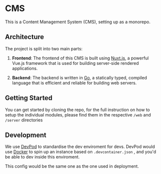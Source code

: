 # CMS

This is a Content Management System (CMS), setting up as a monorepo.

## Architecture

The project is split into two main parts:

1. **Frontend**: The frontend of this CMS is built using [Nuxt.js](https://nuxtjs.org/), a powerful Vue.js framework that is used for building server-side rendered applications.

2. **Backend**: The backend is written in [Go](https://golang.org/), a statically typed, compiled language that is efficient and reliable for building web servers.

## Getting Started

You can get started by cloning the repo, for the full instruction on how to setup the individual modules, please find them in the respective `/web` and `/server` directories

## Development

We use [DevPod](https://devpod.sh/) to standardise the dev enviroment for devs. DevPod would use [Docker](https://www.docker.com/) to spin up an instance based on `.devcontainer.json` , and you'd be able to dev inside this enviroment.

This config would be the same one as the one used in deployment.
